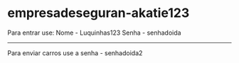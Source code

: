 # empresadeseguran-akatie123
Para entrar use:
Nome - Luquinhas123
Senha - senhadoida

-----------------------------------------------------------------------------------------------------------

Para enviar carros use a senha - senhadoida2
